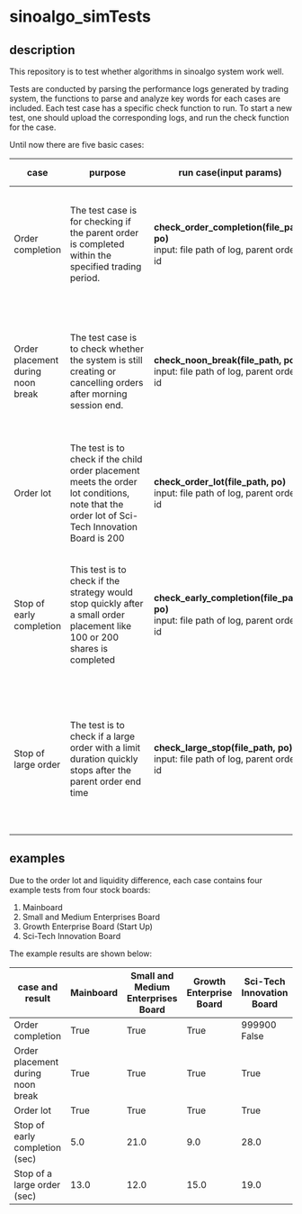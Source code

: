 # sinoalgo_simTests

## description
This repository is to test whether algorithms in sinoalgo system work well. 

Tests are conducted by parsing the performance logs generated by trading system, the functions to parse and analyze key words for each cases are included. Each test case has a specific check function to run. To start a new test, one should upload the corresponding logs, and run the check function for the case.

Until now there are five basic cases:

|case|purpose|run case(input params)|expected result|failed result|
|----|----|---|---|----|
|Order completion|<div style="width: 100pt">The test case is for checking if the parent order is completed within the specified trading period.|**check\_order\_completion(file_path, po)**<br>input: file path of log, parent order id|If the parent order is completed, returns true. Note that order lot is taken into consider.|If there are remaining shares after endtime, print filled size and return false.|
|Order placement during noon break|<div style="width: 100pt">The test case is to check whether the system is still creating or cancelling orders after morning session end.|**check\_noon\_break(file_path, po)**<br>input: file path of log, parent order id|If there is no order placement during noon break, return true|If any order creating or cancelling request is made during noon break, the return false.|
|Order lot|<div style="width: 100pt">The test is to check if the child order placement meets the order lot conditions, note that the order lot of Sci-Tech Innovation Board is 200|**check\_order\_lot(file_path, po)**<br>input: file path of log, parent order id|The child order size should be 100 shares or its integer multiples(>=200 for Sci-tech stocks), return true.|If any child order size does not meet the order lot condition, return false|
|Stop of early completion|<div style="width: 100pt">This test is to check if the strategy would stop quickly after a small order placement like 100 or 200 shares is completed|**check\_early\_completion(file_path, po)**<br>input: file path of log, parent order id|After a small parent order is completed, the strategy for the order should stop immediately. This case returns the interval between stop time and complete time.| The interval between stop time and complete time is large even with a strong liquidity|
|Stop of large order|<div style="width: 100pt">The test is to check if a large order with a limit duration quickly stops after the parent order end time|**check\_large\_stop(file_path, po)**<br>input: file path of log, parent order id|When it reach the end time of a parent order which is not completed yet, the strategy should stop immediately. This case returns the time interval between stop time and end time|The interval between stop time and end time is large even with a strong liquidity|

## examples
Due to the order lot and liquidity difference, each case contains four example tests from four stock boards: 

1. Mainboard
2. Small and Medium Enterprises Board
3. Growth Enterprise Board (Start Up)
4. Sci-Tech Innovation Board

The example results are shown below:

|case and result|Mainboard|Small and Medium Enterprises Board|Growth Enterprise Board|Sci-Tech Innovation Board|
|---|---|---|---|---|
|Order completion|True|True|True|999900<br>False|
|Order placement during noon break|True|True|True|True|
|Order lot|True|True|True|True|
|Stop of early completion (sec)|5.0|21.0|9.0|28.0|
|Stop of a large order (sec)|13.0|12.0|15.0|19.0|

